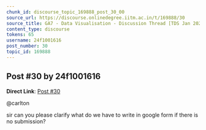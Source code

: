 ```yaml
---
chunk_id: discourse_topic_169888_post_30_00
source_url: https://discourse.onlinedegree.iitm.ac.in/t/169888/30
source_title: GA7 - Data Visualisation - Discussion Thread [TDS Jan 2025]
content_type: discourse
tokens: 65
username: 24f1001616
post_number: 30
topic_id: 169888
---
```


## Post #30 by 24f1001616

**Direct Link**: [Post #30](https://discourse.onlinedegree.iitm.ac.in/t/169888/30)

@carlton

sir can you please clarify what do we have to write in google form if there is no submission?
